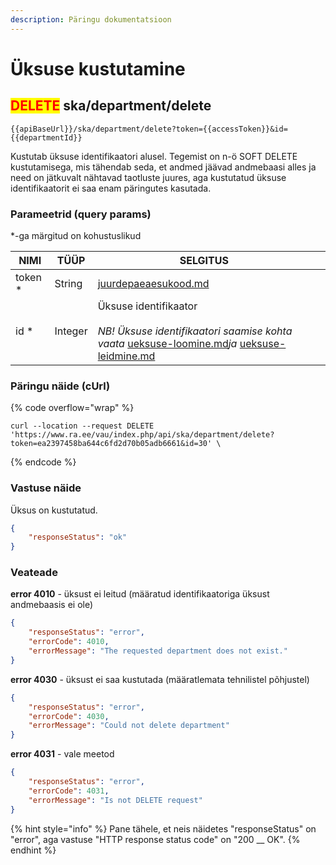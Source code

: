 ```yaml
---
description: Päringu dokumentatsioon
---
```


# Üksuse kustutamine

## <mark style="color:red;">DELETE</mark> ska/department/delete

```
{{apiBaseUrl}}/ska/department/delete?token={{accessToken}}&id={{departmentId}}
```

Kustutab üksuse identifikaatori alusel. Tegemist on n-ö SOFT DELETE kustutamisega, mis tähendab seda, et andmed jäävad andmebaasi alles ja need on jätkuvalt nähtavad taotluste juures, aga kustutatud üksuse identifikaatorit ei saa enam päringutes kasutada.

### Parameetrid (query params)

\*-ga märgitud on kohustuslikud

<table><thead><tr><th>NIMI</th><th>TÜÜP</th><th>SELGITUS</th><th data-hidden></th></tr></thead><tbody><tr><td>token *</td><td>String</td><td><a data-mention href="../../juurdepaeaesukood.md">juurdepaeaesukood.md</a></td><td></td></tr><tr><td>id *</td><td>Integer</td><td>Üksuse identifikaator<br><br><em>NB! Üksuse identifikaatori saamise kohta vaata</em> <a data-mention href="ueksuse-loomine.md">ueksuse-loomine.md</a><em>ja</em> <a data-mention href="ueksuse-leidmine.md">ueksuse-leidmine.md</a><em></em></td><td></td></tr></tbody></table>

### Päringu näide (cUrl)

{% code overflow="wrap" %}
```shell
curl --location --request DELETE 'https://www.ra.ee/vau/index.php/api/ska/department/delete?token=ea2397458ba644c6fd2d70b05adb6661&id=30' \
```
{% endcode %}

### Vastuse näide

Üksus on kustutatud.

```json
{
    "responseStatus": "ok"
}
```

### Veateade

**error 4010** - üksust ei leitud (määratud identifikaatoriga üksust andmebaasis ei ole)

```json
{
    "responseStatus": "error",
    "errorCode": 4010,
    "errorMessage": "The requested department does not exist."
}
```

**error 4030** - üksust ei saa kustutada (määratlemata tehnilistel põhjustel)

```json
{
    "responseStatus": "error",
    "errorCode": 4030,
    "errorMessage": "Could not delete department"
}
```

**error 4031** - vale meetod

```json
{
    "responseStatus": "error",
    "errorCode": 4031,
    "errorMessage": "Is not DELETE request"
}
```

{% hint style="info" %}
Pane tähele, et neis näidetes "responseStatus" on "error", aga vastuse "HTTP response status code" on "200 __ OK".&#x20;
{% endhint %}
